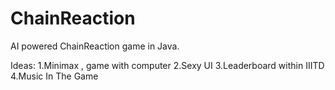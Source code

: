 # ChainReaction
AI powered ChainReaction game in Java. 


Ideas: 
  1.Minimax , game with computer
  2.Sexy UI
  3.Leaderboard within IIITD
  4.Music In The Game
